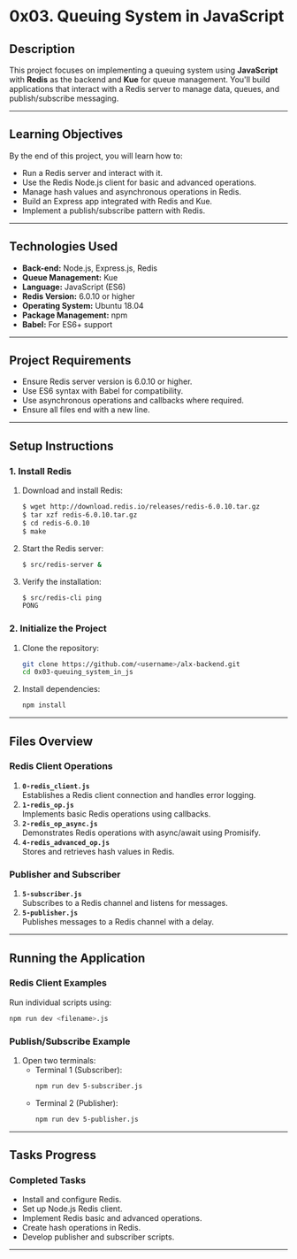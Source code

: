 # 0x03. Queuing System in JavaScript

## Description

This project focuses on implementing a queuing system using **JavaScript** with **Redis** as the backend and **Kue** for queue management. You'll build applications that interact with a Redis server to manage data, queues, and publish/subscribe messaging.

---

## Learning Objectives

By the end of this project, you will learn how to:
- Run a Redis server and interact with it.
- Use the Redis Node.js client for basic and advanced operations.
- Manage hash values and asynchronous operations in Redis.
- Build an Express app integrated with Redis and Kue.
- Implement a publish/subscribe pattern with Redis.

---

## Technologies Used

- **Back-end:** Node.js, Express.js, Redis
- **Queue Management:** Kue
- **Language:** JavaScript (ES6)
- **Redis Version:** 6.0.10 or higher
- **Operating System:** Ubuntu 18.04
- **Package Management:** npm
- **Babel:** For ES6+ support

---

## Project Requirements

- Ensure Redis server version is 6.0.10 or higher.
- Use ES6 syntax with Babel for compatibility.
- Use asynchronous operations and callbacks where required.
- Ensure all files end with a new line.

---

## Setup Instructions

### 1. Install Redis
1. Download and install Redis:
    ```bash
    $ wget http://download.redis.io/releases/redis-6.0.10.tar.gz
    $ tar xzf redis-6.0.10.tar.gz
    $ cd redis-6.0.10
    $ make
    ```
2. Start the Redis server:
    ```bash
    $ src/redis-server &
    ```
3. Verify the installation:
    ```bash
    $ src/redis-cli ping
    PONG
    ```

### 2. Initialize the Project
1. Clone the repository:
    ```bash
    git clone https://github.com/<username>/alx-backend.git
    cd 0x03-queuing_system_in_js
    ```
2. Install dependencies:
    ```bash
    npm install
    ```

---

## Files Overview

### Redis Client Operations
1. **`0-redis_client.js`**  
   Establishes a Redis client connection and handles error logging.
2. **`1-redis_op.js`**  
   Implements basic Redis operations using callbacks.
3. **`2-redis_op_async.js`**  
   Demonstrates Redis operations with async/await using Promisify.
4. **`4-redis_advanced_op.js`**  
   Stores and retrieves hash values in Redis.

### Publisher and Subscriber
1. **`5-subscriber.js`**  
   Subscribes to a Redis channel and listens for messages.
2. **`5-publisher.js`**  
   Publishes messages to a Redis channel with a delay.

---

## Running the Application

### Redis Client Examples
Run individual scripts using:
```bash
npm run dev <filename>.js
```

### Publish/Subscribe Example
1. Open two terminals:
   - Terminal 1 (Subscriber):
     ```bash
     npm run dev 5-subscriber.js
     ```
   - Terminal 2 (Publisher):
     ```bash
     npm run dev 5-publisher.js
     ```

---

## Tasks Progress

### Completed Tasks
- Install and configure Redis.
- Set up Node.js Redis client.
- Implement Redis basic and advanced operations.
- Create hash operations in Redis.
- Develop publisher and subscriber scripts.

---
